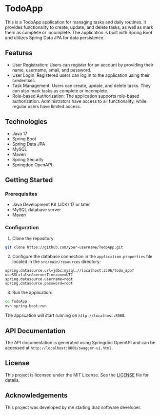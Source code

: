 # TodoApp

This is a TodoApp application for managing tasks and daily routines. It provides functionality to create, update, and delete tasks, as well as mark them as complete or incomplete. The application is built with Spring Boot and utilizes Spring Data JPA for data persistence.

## Features

- User Registration: Users can register for an account by providing their name, username, email, and password.
- User Login: Registered users can log in to the application using their credentials.
- Task Management: Users can create, update, and delete tasks. They can also mark tasks as complete or incomplete.
- Role-based Authorization: The application supports role-based authorization. Administrators have access to all functionality, while regular users have limited access.

## Technologies

- Java 17
- Spring Boot
- Spring Data JPA
- MySQL
- Maven
- Spring Security
- Springdoc OpenAPI

## Getting Started

### Prerequisites

- Java Development Kit (JDK) 17 or later
- MySQL database server
- Maven

### Configuration

1. Clone the repository:

```bash
git clone https://github.com/your-username/TodoApp.git
```

2. Configure the database connection in the `application.properties` file located in the `src/main/resources` directory:

```properties
spring.datasource.url=jdbc:mysql://localhost:3306/todo_app?useSSL=false&serverTimezone=UTC
spring.datasource.username=root
spring.datasource.password=root
```

3. Run the application:

```bash
cd TodoApp
mvn spring-boot:run
```

The application will start running on `http://localhost:8008`.

## API Documentation

The API documentation is generated using Springdoc OpenAPI and can be accessed at `http://localhost:8008/swagger-ui.html`.

## License

This project is licensed under the MIT License. See the [LICENSE](LICENSE) file for details.

## Acknowledgements

This project was developed by me starling diaz software developer.
